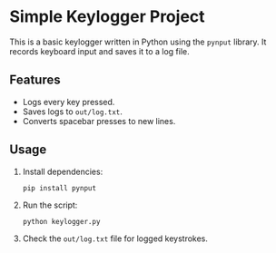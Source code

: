 # Simple Keylogger Project

This is a basic keylogger written in Python using the `pynput` library. It records keyboard input and saves it to a log file.

## Features
- Logs every key pressed.
- Saves logs to `out/log.txt`.
- Converts spacebar presses to new lines.

## Usage
1. Install dependencies:
   ```
   pip install pynput
   ```
2. Run the script:
   ```
   python keylogger.py
   ```
3. Check the `out/log.txt` file for logged keystrokes.
